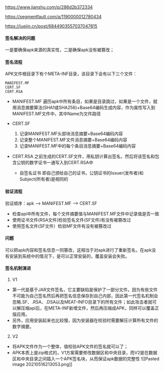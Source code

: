
https://www.jianshu.com/p/286d2b372334

https://segmentfault.com/a/1190000012780434

https://juejin.cn/post/6844903557037047815


#### 签名解决的问题
 一是要确保apk来源的真实性，二是确保apk没有被篡改；
  
 #### 签名流程
 APK文件根目录下有个META-INF目录，该目录下会有以下三个文件：
 ```
MANIFEST.MF
CERT.SF
CERT.RSA
```
 
  - MANIFEST.MF
    遍历apk中所有条目，如果是目录跳过，如果是一个文件，就用消息摘要算法(SHA1或SHA256)+Base64编码生成内容，作为属性写入到MANIFEST.MF文件中，其中Name为文件路径
	
  - CERT.SF
     1. 记录MANIFEST.MF头部块消息摘要+Base64编码内容
	 2. 记录整个MANIFEST.MF文件消息摘要+Base64编码内容
	 3. 记录MANIFEST.MF中的每个条目消息摘要+Base64编码内容

  - CERT.RSA
    之前生成的CERT.SF文件，用私钥计算出签名，然后将该签名和包含公钥的数字证书一通写入到CERT.RSA中
	
	- 自签名证书
	 即自己颁给自己的证书，公钥证书的Issuer(发布者)和Subject(所有者)是相同的

#### 验证流程
   验证顺序：apk –> MANIFEST.MF –> CERT.SF
  - 检查api中所有文件，每个文件摘要值与MANIFEST.MF文件中记录值是否一致
  - 使用证书文件(RSA文件)检验签名文件(SF文件)有没有被篡改过
  - 使用签名文件(SF文件）检验MF文件有没有被篡改过

#### 问题
可以把apk内容和签名信息一同篡改，这相当于对apk进行了重新签名，在apk没有安装到系统中的情况下，是可以正常安装的，覆盖安装会失败。

#### 签名机制演进
  1. V1
   - 第一代是基于JAR文件签名，它主要缺陷是保护了一部分文件。因为有些文件不可能为自己签名然后再把签名信息保存到自己内部，因此第一代签名机制会忽略.SF、.RSA、.DSA以及MEAT-INFO目录下的所有文件；如此攻击者就可以解压缩api后，在META-INF新增文件，然后再压缩成APK，同样可以覆盖正版应用。
   - 另外，应用安装起来也比较慢，因为安装器在校验时需要解压计算所有文件的数字摘要。

  2. V2
   - 将APK文件作为一个整体，值校验APK文件的签名就可以了；
   - APK本质上是zip格式的，V1方案需要修改数据区和中央目录，而V2是在数据区和中央目录之间插入一个APK签名块，从而保证apk数据的完整性
![[Pasted image 20210516213053.png]]

